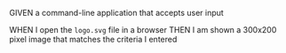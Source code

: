 GIVEN a command-line application that accepts user input









WHEN I open the `logo.svg` file in a browser
THEN I am shown a 300x200 pixel image that matches the criteria I entered
